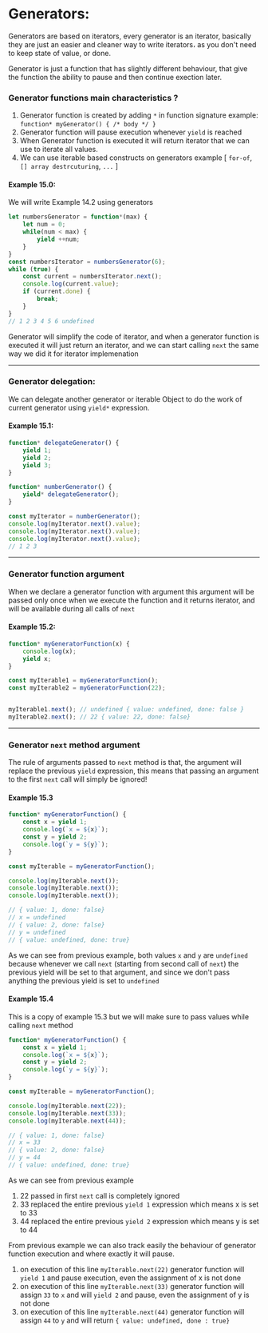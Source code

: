 # Generators:

Generators are based on iterators, every generator is an iterator, basically they are just an easier and cleaner way to write iterators، as you don't need to keep state of value, or done.

Generator is just a function that has slightly different behaviour, that give the function the ability to pause and then continue exection later.


### Generator functions main characteristics ? 

1. Generator function is created by adding `*` in function signature example: `function* myGenerator() { /* body */ }`
2. Generator function will pause execution whenever `yield` is reached
3. When Generator function is executed it will return iterator that we can use to iterate all values.
4. We can use iterable based constructs on generators example [ `for-of`, `[] array destrcuturing`, `...` ]


#### Example 15.0:

We will write Example 14.2 using generators

```javascript
let numbersGenerator = function*(max) {
    let num = 0;
    while(num < max) {
        yield ++num;
    }
}
const numbersIterator = numbersGenerator(6);
while (true) {
    const current = numbersIterator.next();
    console.log(current.value);
    if (current.done) {
        break;
    }
}
// 1 2 3 4 5 6 undefined
```

Generator will simplify the code of iterator, and when a generator function is executed it will just return an iterator, and we can start calling `next` the same way we did it for iterator implemenation

---

### Generator delegation:

We can delegate another generator or iterable Object to do the work of current generator using `yield*` expression.

#### Example 15.1: 

```javascript
function* delegateGenerator() {
    yield 1;
    yield 2;
    yield 3;
}

function* numberGenerator() {
    yield* delegateGenerator();
}

const myIterator = numberGenerator();
console.log(myIterator.next().value);
console.log(myIterator.next().value);
console.log(myIterator.next().value);
// 1 2 3
```

---

### Generator function argument

When we declare a generator function with argument this argument will be passed only once when we execute the function and it returns iterator, and will be available during all calls of `next`

#### Example 15.2:


```javascript
function* myGeneratorFunction(x) {
    console.log(x);
    yield x;
}

const myIterable1 = myGeneratorFunction();
const myIterable2 = myGeneratorFunction(22); 


myIterable1.next(); // undefined { value: undefined, done: false }
myIterable2.next(); // 22 { value: 22, done: false}
```

---

### Generator `next` method argument


The rule of arguments passed to `next` method is that, the argument will replace the previous `yield` expression, this means that passing an argument to the first `next` call will simply be ignored!

#### Example 15.3

```javascript
function* myGeneratorFunction() {
    const x = yield 1;
    console.log(`x = ${x}`);
    const y = yield 2;
    console.log(`y = ${y}`);
}

const myIterable = myGeneratorFunction();

console.log(myIterable.next());
console.log(myIterable.next());
console.log(myIterable.next());

// { value: 1, done: false}
// x = undefined
// { value: 2, done: false}
// y = undefined
// { value: undefined, done: true}
```

As we can see from previous example, both values `x` and `y` are `undefined` because whenever we call `next` (starting from second call of `next`) the previous yield will be set to that argument, and since we don't pass anything the previous yield is set to `undefined`

#### Example 15.4

This is a copy of example 15.3 but we will make sure to pass values while calling `next` method

```javascript
function* myGeneratorFunction() {
    const x = yield 1;
    console.log(`x = ${x}`);
    const y = yield 2;
    console.log(`y = ${y}`);
}

const myIterable = myGeneratorFunction();

console.log(myIterable.next(22));
console.log(myIterable.next(33));
console.log(myIterable.next(44));

// { value: 1, done: false}
// x = 33
// { value: 2, done: false}
// y = 44
// { value: undefined, done: true}
```

As we can see from previous example

1. 22 passed in first `next` call is completely ignored
2. 33 replaced the entire previous `yield 1` expression which means x is set to 33
3. 44 replaced the entire previous `yield 2` expression which means y is set to 44

From previous example we can also track easily the behaviour of generator function execution and where exactly it will pause.

1. on execution of this line `myIterable.next(22)` generator function will `yield 1` and pause execution, even the assignment of x is not done
2. on execution of this line `myIterable.next(33)` generator function will assign `33` to `x` and will `yield 2` and pause, even the assignment of y is not done
3. on execution of this line `myIterable.next(44)` generator function will assign `44` to `y` and will return `{ value: undefined, done : true}`

